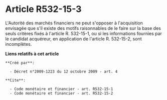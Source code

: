 # Article R532-15-3

L'Autorité des marchés financiers ne peut s'opposer à l'acquisition envisagée que s'il existe des motifs raisonnables de le
faire sur la base des seuls critères fixés à l'article R. 532-15-1, ou si les informations fournies par le candidat
acquéreur, en application de l'article R. 532-15-2, sont incomplètes.

**Liens relatifs à cet article**

	**Créé par**:

	  - Décret n°2009-1223 du 12 octobre 2009 - art. 4

	**Cite**:

	  - Code monétaire et financier - art. R532-15-1
	  - Code monétaire et financier - art. R532-15-2
